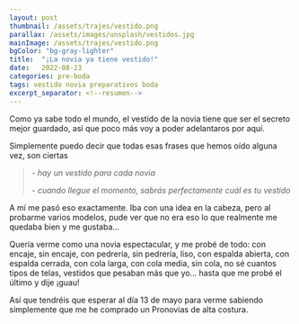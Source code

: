 ```yaml
---
layout: post
thumbnail: /assets/trajes/vestido.png
parallax: /assets/images/unsplash/vestidos.jpg
mainImage: /assets/trajes/vestido.png
bgColor: "bg-gray-lighter"
title:  "¡La novia ya tiene vestido!"
date:   2022-08-23
categories: pre-boda
tags: vestido novia preparativos boda
excerpt_separator: <!--resumen-->
---
```


Como ya sabe todo el mundo, el vestido de la novia tiene que ser el secreto mejor guardado, así que poco más voy a poder adelantaros por aquí.

Simplemente puedo decir que todas esas frases que hemos oído alguna vez, son ciertas
> *- hay un vestido para cada novia*
> 
> *- cuando llegue el momento, sabrás perfectamente cuál es tu vestido*


A mí me pasó eso exactamente. Iba con una idea en la cabeza, pero al probarme varios modelos, pude ver que no era eso lo que realmente me quedaba bien y me gustaba...

Quería verme como una novia espectacular, y me probé de todo: con encaje, sin encaje, con pedreria, sin pedrería, liso, con espalda abierta, con espalda cerrada, con cola larga, con cola media, sin cola,  no sé cuantos tipos de telas, vestidos que pesaban más que yo... hasta que me probé el último y dije ¡guau!

Así que tendréis que esperar al día 13 de mayo para verme sabiendo simplemente que me he comprado un Pronovias de alta costura.
